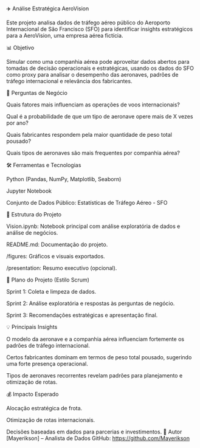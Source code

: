 ✈️ Análise Estratégica AeroVision


Este projeto analisa dados de tráfego aéreo público do Aeroporto Internacional de São Francisco (SFO) para identificar insights estratégicos para a AeroVision, uma empresa aérea fictícia.

📊 Objetivo


Simular como uma companhia aérea pode aproveitar dados abertos para tomadas de decisão operacionais e estratégicas, usando os dados do SFO como proxy para analisar o desempenho das aeronaves, padrões de tráfego internacional e relevância dos fabricantes.

🧠 Perguntas de Negócio

Quais fatores mais influenciam as operações de voos internacionais?


Qual é a probabilidade de que um tipo de aeronave opere mais de X vezes por ano?


Quais fabricantes respondem pela maior quantidade de peso total pousado?


Quais tipos de aeronaves são mais frequentes por companhia aérea?


🛠️ Ferramentas e Tecnologias


Python (Pandas, NumPy, Matplotlib, Seaborn)


Jupyter Notebook

Conjunto de Dados Público: Estatísticas de Tráfego Aéreo - SFO


🚀 Estrutura do Projeto


Vision.ipynb: Notebook principal com análise exploratória de dados e análise de negócios.


README.md: Documentação do projeto.

/figures: Gráficos e visuais exportados.

/presentation: Resumo executivo (opcional).

📅 Plano do Projeto (Estilo Scrum)

Sprint 1: Coleta e limpeza de dados.

Sprint 2: Análise exploratória e respostas às perguntas de negócio.

Sprint 3: Recomendações estratégicas e apresentação final.

💡 Principais Insights

O modelo da aeronave e a companhia aérea influenciam fortemente os padrões de tráfego internacional.

Certos fabricantes dominam em termos de peso total pousado, sugerindo uma forte presença operacional.

Tipos de aeronaves recorrentes revelam padrões para planejamento e otimização de rotas.

💰 Impacto Esperado

Alocação estratégica de frota.

Otimização de rotas internacionais.

Decisões baseadas em dados para parcerias e investimentos.
📎 Autor
[Mayerikson] – Analista de Dados
GitHub: https://github.com/Mayerikson
